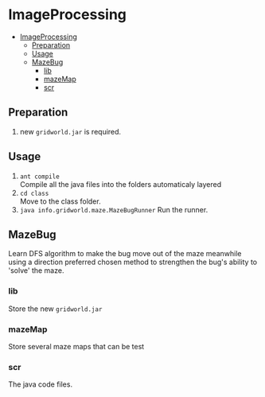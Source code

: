 # ImageProcessing
<!-- TOC -->

- [ImageProcessing](#imageprocessing)
    - [Preparation](#preparation)
    - [Usage](#usage)
    - [MazeBug](#mazebug)
        - [lib](#lib)
        - [mazeMap](#mazemap)
        - [scr](#scr)

<!-- /TOC -->

## Preparation

1. new ```gridworld.jar``` is required.

## Usage

1. ```ant compile```   
    Compile all the java files into the folders automaticaly layered
1. ```cd class```  
    Move to the class folder.
1. ```java info.gridworld.maze.MazeBugRunner```
    Run the runner.

## MazeBug

Learn DFS algorithm to make the bug move out of the maze meanwhile using a direction preferred chosen method to strengthen the bug's ability to 'solve' the maze.

### lib

Store the new ```gridworld.jar```

### mazeMap

Store several maze maps that can be test

### scr

The java code files.